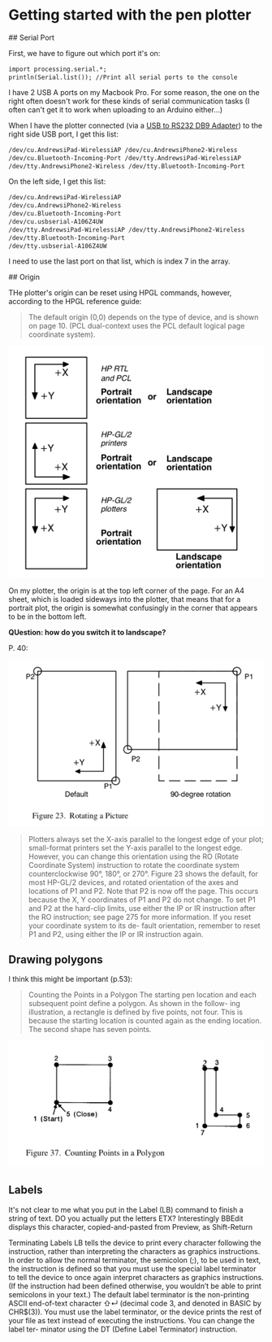 # Getting started with the pen plotter

## Serial Port

First, we have to figure out which port it's on:

```processing
import processing.serial.*;
println(Serial.list()); //Print all serial ports to the console
```

I have 2 USB A ports on my Macbook Pro. For some reason, the one on the right often doesn't work for these kinds of serial communication tasks (I often can't get it to work when uploading to an Arduino either...) 

When I have the plotter connected (via a [USB to RS232 DB9 Adapter](https://www.amazon.co.uk/dp/B00QUZY4L0)) to the right side USB port, I get this list:

```
/dev/cu.AndrewsiPad-WirelessiAP /dev/cu.AndrewsiPhone2-Wireless /dev/cu.Bluetooth-Incoming-Port /dev/tty.AndrewsiPad-WirelessiAP /dev/tty.AndrewsiPhone2-Wireless /dev/tty.Bluetooth-Incoming-Port
```

On the left side, I get this list:

```
/dev/cu.AndrewsiPad-WirelessiAP 
/dev/cu.AndrewsiPhone2-Wireless 
/dev/cu.Bluetooth-Incoming-Port 
/dev/cu.usbserial-A106Z4UW 
/dev/tty.AndrewsiPad-WirelessiAP /dev/tty.AndrewsiPhone2-Wireless /dev/tty.Bluetooth-Incoming-Port 
/dev/tty.usbserial-A106Z4UW
```

I need to use the last port on that list, which is index 7 in the array.


## Origin

THe plotter's origin can be reset using HPGL commands, however, according to the HPGL reference guide:

> The default origin (0,0) depends on the type of device, and is shown on page 10. (PCL dual-context uses the PCL default logical page coordinate system).

![Interactions between Different Coordinate Systems](default-origin.png)

On my plotter, the origin is at the top left corner of the page. For an A4 sheet, which is loaded sideways into the plotter, that means that for a portrait plot, the origin is somewhat confusingly in the corner that appears to be in the bottom left. 

**QUestion: how do you switch it to landscape?**

P. 40:

![Rotating a Picture](rotating-picture.png)

> Plotters always set the X-axis parallel to the longest edge of your plot; small-format printers set the Y-axis parallel to the longest edge. However, you can change this orientation using the RO (Rotate Coordinate System) instruction to rotate the coordinate system counterclockwise 90°, 180°, or 270°. Figure 23 shows the default, for most HP-GL/2 devices, and rotated orientation of the axes and locations of P1 and P2.
Note that P2 is now off the page. This occurs because the X, Y coordinates of P1 and P2 do not change. To set P1 and P2 at the hard-clip limits, use either the IP or IR instruction after the RO instruction; see page 275 for more information. If you reset your coordinate system to its de- fault orientation, remember to reset P1 and P2, using either the IP or IR instruction again.

## Drawing polygons

I think this might be important (p.53):

> Counting the Points in a Polygon
The starting pen location and each subsequent point define a polygon. As shown in the follow- ing illustration, a rectangle is defined by five points, not four. This is because the starting location is counted again as the ending location. The second shape has seven points.


![Counting the Points in a Polygon](counting-points-polygon.png)


## Labels

It's not clear to me what you put in the Label (LB) command to finish a string of text. DO you actually put the letters ETX? Interestingly BBEdit displays this character, copied-and-pasted from Preview, as Shift-Return

Terminating Labels
LB tells the device to print every character following the instruction, rather than interpreting the characters as graphics instructions. In order to allow the normal terminator, the semicolon (;), to be used in text, the instruction is defined so that you must use the special label terminator to tell the device to once again interpret characters as graphics instructions. (If the instruction had been defined otherwise, you wouldn’t be able to print semicolons in your text.)
The default label terminator is the non-printing ASCII end-of-text character ⇧↵  (decimal code 3, and denoted in BASIC by CHR$(3)). You must use the label terminator, or the device prints the rest of your file as text instead of executing the instructions. You can change the label ter- minator using the DT (Define Label Terminator) instruction.
